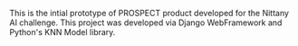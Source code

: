 This is the intial prototype of PROSPECT product developed for the Nittany AI challenge.
This project was developed via Django WebFramework and Python's KNN Model library.
